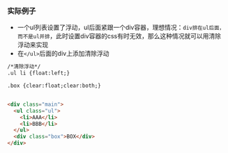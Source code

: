 ### 实际例子

* 一个ul列表设置了浮动，ul后面紧跟一个div容器，理想情况：`div排在ul后面，而不是ul并排`，此时设置div容器的css有时无效，那么这种情况就可以用清除浮动来实现
* 在`</ul>`后面的div上添加清除浮动

```html
/*清除浮动*/
.ul li {float:left;}

.box {clear:float;clear:both;}


<div class="main">
  <ul class="ul">
    <li>AAA</li>
    <li>BBB</li>
  </ul>
  <div class="box">BOX</div>
</div>

```
